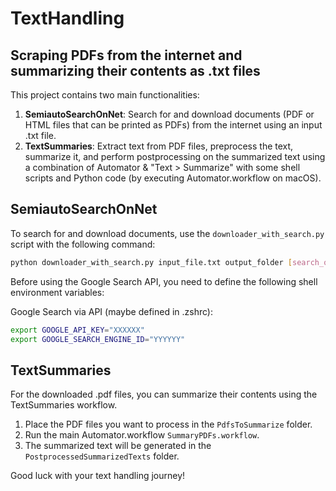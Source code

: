 # TextHandling
## Scraping PDFs from the internet and summarizing their contents as .txt files

This project contains two main functionalities:

1. **SemiautoSearchOnNet**: Search for and download documents (PDF or HTML files that can be printed as PDFs) from the internet using an input .txt file.
2. **TextSummaries**: Extract text from PDF files, preprocess the text, summarize it, and perform postprocessing on the summarized text using a combination of Automator & "Text > Summarize" with some shell scripts and Python code (by executing Automator.workflow on macOS).

## SemiautoSearchOnNet

To search for and download documents, use the `downloader_with_search.py` script with the following command:

```sh
python downloader_with_search.py input_file.txt output_folder [search_output_file]
```

Before using the Google Search API, you need to define the following shell environment variables:

Google Search via API (maybe defined in .zshrc):
```sh
export GOOGLE_API_KEY="XXXXXX"
export GOOGLE_SEARCH_ENGINE_ID="YYYYYY"
```

## TextSummaries

For the downloaded .pdf files, you can summarize their contents using the TextSummaries workflow.

1. Place the PDF files you want to process in the `PdfsToSummarize` folder.
2. Run the main Automator.workflow `SummaryPDFs.workflow`.
3. The summarized text will be generated in the `PostprocessedSummarizedTexts` folder.


Good luck with your text handling journey!